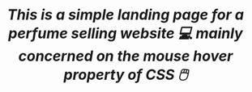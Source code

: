   
<center><h1><i><b>This is a simple landing page for a perfume selling website 💻 mainly concerned on the <span>mouse hover property of CSS</span> 🖱️
</b></i></h1></center>
